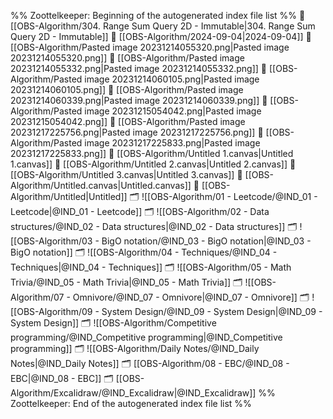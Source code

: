 %% Zoottelkeeper: Beginning of the autogenerated index file list  %%
📄 [[OBS-Algorithm/304. Range Sum Query 2D - Immutable|304. Range Sum Query 2D - Immutable]]
📄 [[OBS-Algorithm/2024-09-04|2024-09-04]]
📄 [[OBS-Algorithm/Pasted image 20231214055320.png|Pasted image 20231214055320.png]]
📄 [[OBS-Algorithm/Pasted image 20231214055332.png|Pasted image 20231214055332.png]]
📄 [[OBS-Algorithm/Pasted image 20231214060105.png|Pasted image 20231214060105.png]]
📄 [[OBS-Algorithm/Pasted image 20231214060339.png|Pasted image 20231214060339.png]]
📄 [[OBS-Algorithm/Pasted image 20231215054042.png|Pasted image 20231215054042.png]]
📄 [[OBS-Algorithm/Pasted image 20231217225756.png|Pasted image 20231217225756.png]]
📄 [[OBS-Algorithm/Pasted image 20231217225833.png|Pasted image 20231217225833.png]]
📄 [[OBS-Algorithm/Untitled 1.canvas|Untitled 1.canvas]]
📄 [[OBS-Algorithm/Untitled 2.canvas|Untitled 2.canvas]]
📄 [[OBS-Algorithm/Untitled 3.canvas|Untitled 3.canvas]]
📄 [[OBS-Algorithm/Untitled.canvas|Untitled.canvas]]
📄 [[OBS-Algorithm/Untitled|Untitled]]
🗂️ ![[OBS-Algorithm/01 - Leetcode/@IND_01 - Leetcode|@IND_01 - Leetcode]]
🗂️ ![[OBS-Algorithm/02 - Data structures/@IND_02 - Data structures|@IND_02 - Data structures]]
🗂️ ![[OBS-Algorithm/03 - BigO notation/@IND_03 - BigO notation|@IND_03 - BigO notation]]
🗂️ ![[OBS-Algorithm/04 - Techniques/@IND_04 - Techniques|@IND_04 - Techniques]]
🗂️ ![[OBS-Algorithm/05 - Math Trivia/@IND_05 - Math Trivia|@IND_05 - Math Trivia]]
🗂️ ![[OBS-Algorithm/07 - Omnivore/@IND_07 - Omnivore|@IND_07 - Omnivore]]
🗂️ ![[OBS-Algorithm/09 - System Design/@IND_09 - System Design|@IND_09 - System Design]]
🗂️ ![[OBS-Algorithm/Competitive programming/@IND_Competitive programming|@IND_Competitive programming]]
🗂️ ![[OBS-Algorithm/Daily Notes/@IND_Daily Notes|@IND_Daily Notes]]
🗂️ [[OBS-Algorithm/08 - EBC/@IND_08 - EBC|@IND_08 - EBC]]
🗂️ [[OBS-Algorithm/Excalidraw/@IND_Excalidraw|@IND_Excalidraw]]
%% Zoottelkeeper: End of the autogenerated index file list  %%
